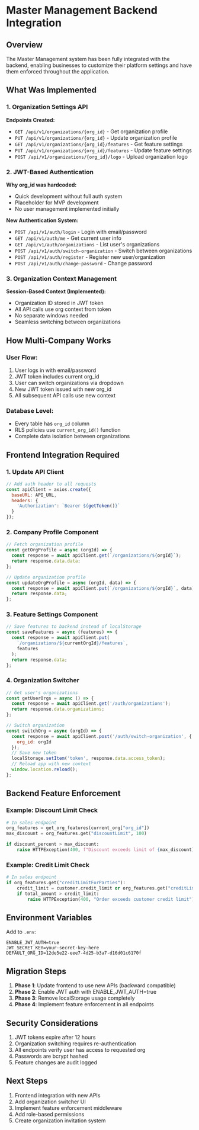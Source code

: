 # Master Management Backend Integration

## Overview

The Master Management system has been fully integrated with the backend, enabling businesses to customize their platform settings and have them enforced throughout the application.

## What Was Implemented

### 1. Organization Settings API

**Endpoints Created:**
- `GET /api/v1/organizations/{org_id}` - Get organization profile
- `PUT /api/v1/organizations/{org_id}` - Update organization profile
- `GET /api/v1/organizations/{org_id}/features` - Get feature settings
- `PUT /api/v1/organizations/{org_id}/features` - Update feature settings
- `POST /api/v1/organizations/{org_id}/logo` - Upload organization logo

### 2. JWT-Based Authentication

**Why org_id was hardcoded:**
- Quick development without full auth system
- Placeholder for MVP development
- No user management implemented initially

**New Authentication System:**
- `POST /api/v1/auth/login` - Login with email/password
- `GET /api/v1/auth/me` - Get current user info
- `GET /api/v1/auth/organizations` - List user's organizations
- `POST /api/v1/auth/switch-organization` - Switch between organizations
- `POST /api/v1/auth/register` - Register new user/organization
- `POST /api/v1/auth/change-password` - Change password

### 3. Organization Context Management

**Session-Based Context (Implemented):**
- Organization ID stored in JWT token
- All API calls use org context from token
- No separate windows needed
- Seamless switching between organizations

## How Multi-Company Works

### User Flow:
1. User logs in with email/password
2. JWT token includes current org_id
3. User can switch organizations via dropdown
4. New JWT token issued with new org_id
5. All subsequent API calls use new context

### Database Level:
- Every table has `org_id` column
- RLS policies use `current_org_id()` function
- Complete data isolation between organizations

## Frontend Integration Required

### 1. Update API Client

```javascript
// Add auth header to all requests
const apiClient = axios.create({
  baseURL: API_URL,
  headers: {
    'Authorization': `Bearer ${getToken()}`
  }
});
```

### 2. Company Profile Component

```javascript
// Fetch organization profile
const getOrgProfile = async (orgId) => {
  const response = await apiClient.get(`/organizations/${orgId}`);
  return response.data.data;
};

// Update organization profile
const updateOrgProfile = async (orgId, data) => {
  const response = await apiClient.put(`/organizations/${orgId}`, data);
  return response.data;
};
```

### 3. Feature Settings Component

```javascript
// Save features to backend instead of localStorage
const saveFeatures = async (features) => {
  const response = await apiClient.put(
    `/organizations/${currentOrgId}/features`,
    features
  );
  return response.data;
};
```

### 4. Organization Switcher

```javascript
// Get user's organizations
const getUserOrgs = async () => {
  const response = await apiClient.get('/auth/organizations');
  return response.data.organizations;
};

// Switch organization
const switchOrg = async (orgId) => {
  const response = await apiClient.post('/auth/switch-organization', {
    org_id: orgId
  });
  // Save new token
  localStorage.setItem('token', response.data.access_token);
  // Reload app with new context
  window.location.reload();
};
```

## Backend Feature Enforcement

### Example: Discount Limit Check

```python
# In sales endpoint
org_features = get_org_features(current_org["org_id"])
max_discount = org_features.get("discountLimit", 100)

if discount_percent > max_discount:
    raise HTTPException(400, f"Discount exceeds limit of {max_discount}%")
```

### Example: Credit Limit Check

```python
# In sales endpoint
if org_features.get("creditLimitForParties"):
    credit_limit = customer.credit_limit or org_features.get("creditLimitThreshold")
    if total_amount > credit_limit:
        raise HTTPException(400, "Order exceeds customer credit limit")
```

## Environment Variables

Add to `.env`:
```
ENABLE_JWT_AUTH=true
JWT_SECRET_KEY=your-secret-key-here
DEFAULT_ORG_ID=12de5e22-eee7-4d25-b3a7-d16d01c6170f
```

## Migration Steps

1. **Phase 1**: Update frontend to use new APIs (backward compatible)
2. **Phase 2**: Enable JWT auth with ENABLE_JWT_AUTH=true
3. **Phase 3**: Remove localStorage usage completely
4. **Phase 4**: Implement feature enforcement in all endpoints

## Security Considerations

1. JWT tokens expire after 12 hours
2. Organization switching requires re-authentication
3. All endpoints verify user has access to requested org
4. Passwords are bcrypt hashed
5. Feature changes are audit logged

## Next Steps

1. Frontend integration with new APIs
2. Add organization switcher UI
3. Implement feature enforcement middleware
4. Add role-based permissions
5. Create organization invitation system